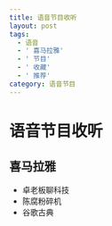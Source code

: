 ```yaml
---
title: 语音节目收听
layout: post
tags:
  - 语音
  - ' 喜马拉雅'
  - ' 节目'
  - ' 收藏'
  - ' 推荐'
category: 语音节目
---
```

# 语音节目收听

## 喜马拉雅

- 卓老板聊科技
- 陈腐粉碎机
- 谷歌古典
